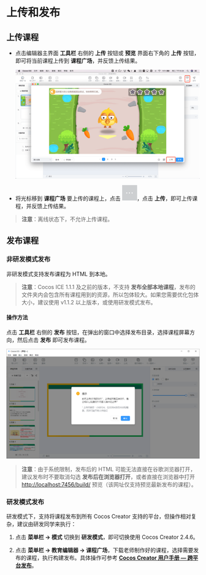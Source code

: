 # 上传和发布

## 上传课程

- 点击编辑器主界面 **工具栏** 右侧的 **上传** 按钮或 **预览** 界面右下角的 **上传** 按钮，即可将当前课程上传到 **课程广场**，并反馈上传结果。

    ![预览按钮](img/preview-button.png)

- 将光标移到 **课程广场** 要上传的课程上，点击 ![更多](../img/lesson_more.png)，点击 **上传**，即可上传课程，并反馈上传结果。

> **注意**：离线状态下，不允许上传课程。

## 发布课程

### 非研发模式发布

非研发模式支持发布课程为 HTML 到本地。

> **注意**：Cocos ICE 1.1.1 及之前的版本，不支持 **发布全部本地课程**，发布的文件夹内会包含所有课程用到的资源，所以包体较大。如果您需要优化包体大小，建议使用 v1.1.2 以上版本，或使用研发模式发布。

#### 操作方法

点击 **工具栏** 右侧的 **发布** 按钮，在弹出的窗口中选择发布目录，选择课程屏幕方向，然后点击 **发布** 即可发布课程。

![发布](img/publish.png)

> **注意**：由于系统限制，发布后的 HTML 可能无法直接在谷歌浏览器打开，建议发布时不要取消勾选 **发布后在浏览器打开**，或者直接在浏览器中打开 <http://localhost:7456/build/> 预览（该网址仅支持预览最新发布的课程）。

### 研发模式发布

研发模式下，支持将课程发布到所有 Cocos Creator 支持的平台，但操作相对复杂，建议由研发同学来执行：

1. 点击 **菜单栏 -> 模式** 切换到 **研发模式**，即可切换使用 Cocos Creator 2.4.6。

2. 点击 **菜单栏 -> 教育编辑器 -> 课程广场**，下载老师制作好的课程，选择需要发布的课程，执行构建发布。具体操作可参考 [**Cocos Creator 用户手册 — 跨平台发布**](https://docs.cocos.com/creator/2.4/manual/zh/publish/)。
